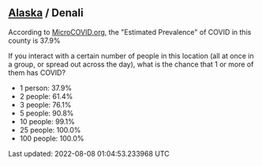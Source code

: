 
## [Alaska](/united-states/alaska) / Denali

According to [MicroCOVID.org](http://microcovid.org),
the "Estimated Prevalence" of COVID in this county is 37.9%

If you interact with a certain number of people in this location
(all at once in a group, or spread out across the day), what is the chance that
1 or more of them has COVID?

- 1 person: 37.9%
- 2 people: 61.4%
- 3 people: 76.1%
- 5 people: 90.8%
- 10 people: 99.1%
- 25 people: 100.0%
- 100 people: 100.0%

Last updated: 2022-08-08 01:04:53.233968 UTC
